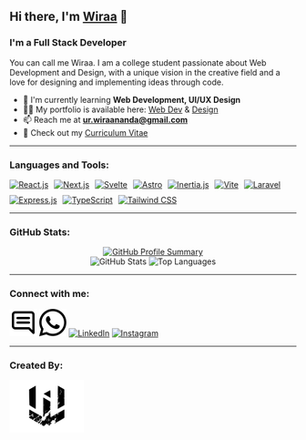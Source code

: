 ## Hi there, I'm [Wiraa](https://wiraananda.netlify.app/) 👋

### I'm a Full Stack Developer

You can call me Wiraa. I am a college student passionate about Web Development and Design, with a unique vision in the creative field and a love for designing and implementing ideas through code.

- 🌱 I'm currently learning **Web Development, UI/UX Design**
- 👨‍💻 My portfolio is available here: [Web Dev](https://wiraananda.netlify.app/) & [Design](https://drive.google.com/drive/folders/1PCoXXgTsoPNJ2nHo-EUKJ1tZTSyApa8v?usp=drive_link)
- 📫 Reach me at **ur.wiraananda@gmail.com**
- 📄 Check out my [Curriculum Vitae](https://drive.google.com/drive/folders/11trotJljSG86LNoPZl0nCCoi7VRn19iL?usp=drive_link)

---

### Languages and Tools:

<div style="display: flex; flex-wrap: wrap; gap: 10px;">
  <a href="https://react.dev/" target="_blank">
    <img src="https://img.shields.io/badge/React-20232A?style=for-the-badge&logo=react&logoColor=61DAFB" alt="React.js">
  </a>
  <a href="https://nextjs.org/docs" target="_blank">
    <img src="https://img.shields.io/badge/Next.js-000000?style=for-the-badge&logo=next.js&logoColor=white" alt="Next.js">
  </a>
  <a href="https://svelte.dev/docs" target="_blank">
    <img src="https://img.shields.io/badge/Svelte-FF3E00?style=for-the-badge&logo=svelte&logoColor=white" alt="Svelte">
  </a>
  <a href="https://docs.astro.build/" target="_blank">
    <img src="https://img.shields.io/badge/Astro-FF5D01?style=for-the-badge&logo=astro&logoColor=white" alt="Astro">
  </a>
  <a href="https://inertiajs.com/" target="_blank">
    <img src="https://img.shields.io/badge/Inertia.js-654FF0?style=for-the-badge&logo=inertia&logoColor=white" alt="Inertia.js">
  </a>
  <a href="https://vitejs.dev/" target="_blank">
    <img src="https://img.shields.io/badge/Vite-FF61E6?style=for-the-badge&logo=vite&logoColor=646CFF&labelColor=FBDA61" alt="Vite">
  </a>
  <a href="https://laravel.com/docs" target="_blank">
    <img src="https://img.shields.io/badge/Laravel-FF2D20?style=for-the-badge&logo=laravel&logoColor=white" alt="Laravel">
  </a>
  <a href="https://expressjs.com/" target="_blank">
    <img src="https://img.shields.io/badge/Express.js-000000?style=for-the-badge&logo=express&logoColor=white" alt="Express.js">
  </a>
  <a href="https://www.typescriptlang.org/docs/" target="_blank">
    <img src="https://img.shields.io/badge/TypeScript-3178C6?style=for-the-badge&logo=typescript&logoColor=white" alt="TypeScript">
  </a>
  <a href="https://tailwindcss.com/docs" target="_blank">
    <img src="https://img.shields.io/badge/Tailwind_CSS-38B2AC?style=for-the-badge&logo=tailwind-css&logoColor=white" alt="Tailwind CSS">
  </a>
</div>

---

### GitHub Stats:

<div align="center">
  <a href="https://github.com/wira-ananda">
    <img src="https://github-profile-summary-cards.vercel.app/api/cards/profile-details?username=wira-ananda&theme=tokyonight" alt="GitHub Profile Summary" />
  </a>
</div>

<div align="center">
  <img src="https://github-readme-stats.vercel.app/api?username=wira-ananda&show_icons=true&theme=github_dark&border_color=00000000" alt="GitHub Stats" />
  <img src="https://github-readme-stats.vercel.app/api/top-langs?username=wira-ananda&show_icons=true&layout=compact&theme=github_dark&border_color=00000000" alt="Top Languages" />
</div>

---

### Connect with me:

[![Email](./img/email-light.svg)](mailto:ur.wiraananda@gmail.com?subject=Hai👋#gh-light-mode-only)
[![WhatsApp](./img/wa-light.svg)](https://wa.me/62895632449666#gh-light-mode-only)
[![LinkedIn](./img/linkedin-light.svg)](https://www.linkedin.com/in/wira-ananda#gh-light-mode-only)
[![Instagram](./img/instagram-light.svg)](https://instagram.com/wiraanandaa_#gh-light-mode-only)

---

### Created By:

[![Wiraa](./img/wiraa-light.svg)](https://wiraananda.netlify.app/#gh-light-mode-only)
